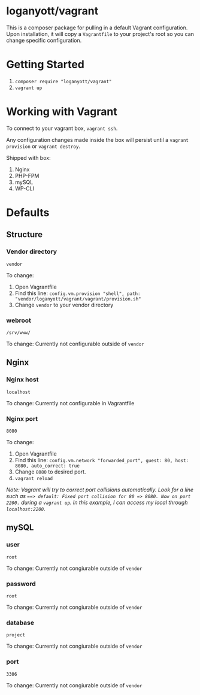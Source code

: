# loganyott/vagrant

This is a composer package for pulling in a default Vagrant configuration. Upon installation, it will copy a `Vagrantfile` to your project's root so you can change specific configuration.

# Getting Started

1. `composer require "loganyott/vagrant"`
2. `vagrant up`

# Working with Vagrant

To connect to your vagrant box, `vagrant ssh`.

Any configuration changes made inside the box will persist until a `vagrant provision` or `vagrant destroy`.

Shipped with box:

1. Nginx
2. PHP-FPM
3. mySQL
4. WP-CLI

# Defaults

## Structure

### Vendor directory
`vendor`

To change:
  1. Open Vagrantfile
  2. Find this line: `config.vm.provision "shell", path: "vendor/loganyott/vagrant/vagrant/provision.sh"`
  3. Change `vendor` to your vendor directory

### webroot
`/srv/www/`

To change:
  Currently not configurable outside of `vendor`

## Nginx

### Nginx host
`localhost`

To change:
  Currently not configurable in Vagrantfile

### Nginx port
`8080`

To change:
  1. Open Vagrantfile
  2. Find this line: `config.vm.network "forwarded_port", guest: 80, host: 8080, auto_correct: true`
  3. Change `8080` to desired port.
  4. `vagrant reload`

*Note: Vagrant will try to correct port collisions automatically. Look for a line such as `==> default: Fixed port collision for 80 => 8080. Now on port 2200.` during a `vagrant up`. In this example, I can access my local through `localhost:2200`.*

## mySQL

### user
`root`

To change:
  Currently not congiurable outside of `vendor`

### password
`root`

To change:
  Currently not congiurable outside of `vendor`

### database
`project`

To change:
  Currently not congiurable outside of `vendor`

### port
`3306`

To change:
  Currently not congiurable outside of `vendor`
